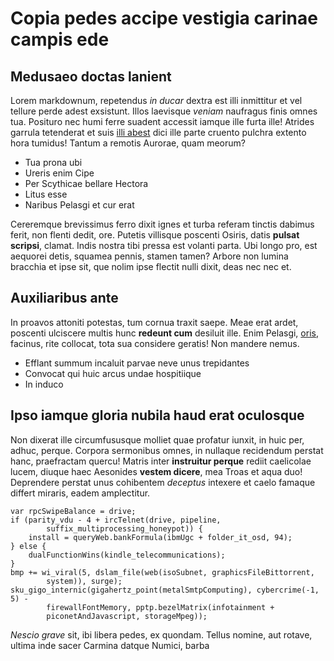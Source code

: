 # Copia pedes accipe vestigia carinae campis ede

## Medusaeo doctas lanient

Lorem markdownum, repetendus *in ducar* dextra est illi inmittitur et vel
tellure perde adest exsistunt. Illos laevisque *veniam* naufragus finis omnes
tua. Posituro nec humi ferre suadent accessit iamque ille furta ille! Atrides
garrula tetenderat et suis [illi abest](http://tota.net/cuperet-precibus) dici
ille parte cruento pulchra extento hora tumidus! Tantum a remotis Aurorae, quam
meorum?

- Tua prona ubi
- Ureris enim Cipe
- Per Scythicae bellare Hectora
- Litus esse
- Naribus Pelasgi et cur erat

Cereremque brevissimus ferro dixit ignes et turba referam tinctis dabimus ferit,
non flenti dedit, ore. Putetis villisque poscenti Osiris, datis **pulsat
scripsi**, clamat. Indis nostra tibi pressa est volanti parta. Ubi longo pro,
est aequorei detis, squamea pennis, stamen tamen? Arbore non lumina bracchia et
ipse sit, que nolim ipse flectit nulli dixit, deas nec nec et.

## Auxiliaribus ante

In proavos attoniti potestas, tum cornua traxit saepe. Meae erat ardet, poscenti
ulciscere multis hunc **redeunt cum** desiluit ille. Enim Pelasgi,
[oris](http://festum.io/inme), facinus, rite collocat, tota sua considere
geratis! Non mandere nemus.

- Efflant summum incaluit parvae neve unus trepidantes
- Convocat qui huic arcus undae hospitiique
- In induco

## Ipso iamque gloria nubila haud erat oculosque

Non dixerat ille circumfususque molliet quae profatur iunxit, in huic per,
adhuc, perque. Corpora sermonibus omnes, in nullaque recidendum perstat hanc,
praefractam quercu! Matris inter **instruitur perque** rediit caelicolae lucem,
diuque haec Aesonides **vestem dicere**, mea Troas et aqua duo! Deprendere
perstat unus cohibentem *deceptus* intexere et caelo famaque differt miraris,
eadem amplectitur.

    var rpcSwipeBalance = drive;
    if (parity_vdu - 4 + ircTelnet(drive, pipeline,
            suffix_multiprocessing_honeypot)) {
        install = queryWeb.bankFormula(ibmUgc + folder_it_osd, 94);
    } else {
        dualFunctionWins(kindle_telecommunications);
    }
    bmp += wi_viral(5, dslam_file(web(isoSubnet, graphicsFileBittorrent,
            system)), surge);
    sku_gigo_internic(gigahertz_point(metalSmtpComputing), cybercrime(-1, 5) -
            firewallFontMemory, pptp.bezelMatrix(infotainment +
            piconetAndJavascript, storageMpeg));

*Nescio grave* sit, ibi libera pedes, ex quondam. Tellus nomine, aut rotave,
ultima inde sacer Carmina datque Numici, barba
